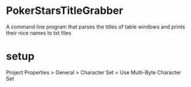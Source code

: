 # PokerStarsTitleGrabber

A command line program that parses the titles of table windows and prints their nice names to txt files

# setup

Project Properties > General > Character Set = Use Multi-Byte Character Set
